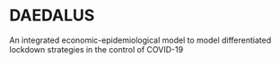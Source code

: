 # DAEDALUS
An integrated economic-epidemiological model to model differentiated lockdown strategies in the control of COVID-19
